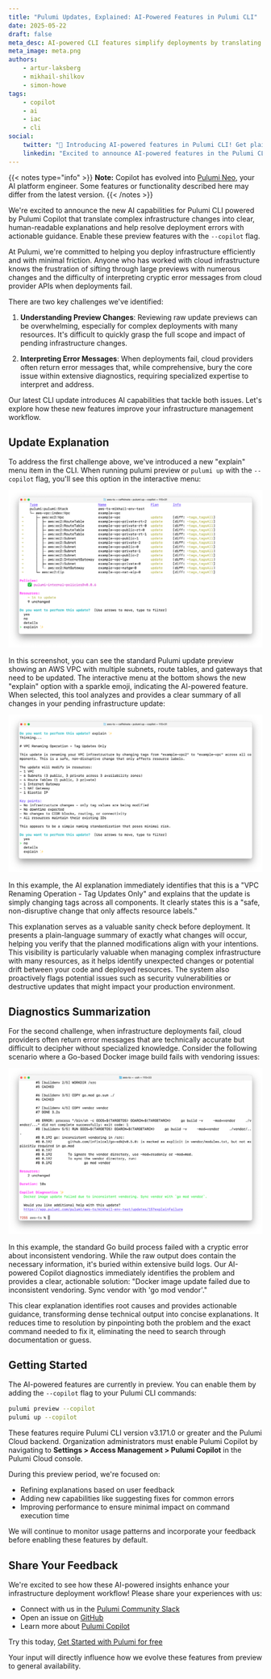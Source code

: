 ```yaml
---
title: "Pulumi Updates, Explained: AI-Powered Features in Pulumi CLI"
date: 2025-05-22
draft: false
meta_desc: AI-powered CLI features simplify deployments by translating complex changes into clear explanations and providing actionable guidance for resolving errors.
meta_image: meta.png
authors:
    - artur-laksberg
    - mikhail-shilkov
    - simon-howe
tags:
    - copilot
    - ai
    - iac
    - cli
social:
    twitter: "🤖 Introducing AI-powered features in Pulumi CLI! Get plain-language explanations of infrastructure changes and actionable insights for error resolution. Try it today with --copilot flag! #Pulumi #AI #IaC"
    linkedin: "Excited to announce AI-powered features in the Pulumi CLI! ✨ Our new 'explain' feature translates complex infrastructure changes into clear, human-readable summaries, while our AI error analysis transforms cryptic cloud provider error messages into actionable guidance. Enable with --copilot flag and let us know what you think!"
---
```


{{< notes type="info" >}}
**Note:** Copilot has evolved into [Pulumi Neo](/product/neo/), your AI platform engineer. Some features or functionality described here may differ from the latest version.
{{< /notes >}}

We're excited to announce the new AI capabilities for Pulumi CLI powered by Pulumi Copilot that translate complex infrastructure changes into clear, human-readable explanations and help resolve deployment errors with actionable guidance. Enable these preview features with the `--copilot` flag.

<!--more-->

At Pulumi, we're committed to helping you deploy infrastructure efficiently and with minimal friction. Anyone who has worked with cloud infrastructure knows the frustration of sifting through large previews with numerous changes and the difficulty of interpreting cryptic error messages from cloud provider APIs when deployments fail.

There are two key challenges we've identified:

1. **Understanding Preview Changes**: Reviewing raw update previews can be overwhelming, especially for complex deployments with many resources. It's difficult to quickly grasp the full scope and impact of pending infrastructure changes.

2. **Interpreting Error Messages**: When deployments fail, cloud providers often return error messages that, while comprehensive, bury the core issue within extensive diagnostics, requiring specialized expertise to interpret and address.

Our latest CLI update introduces AI capabilities that tackle both issues. Let's explore how these new features improve your infrastructure management workflow.

## Update Explanation

To address the first challenge above, we've introduced a new "explain" menu item in the CLI. When running pulumi preview or `pulumi up` with the `--copilot` flag, you'll see this option in the interactive menu:

![Preview menu with the explain option](preview.png)

In this screenshot, you can see the standard Pulumi update preview showing an AWS VPC with multiple subnets, route tables, and gateways that need to be updated. The interactive menu at the bottom shows the new "explain" option with a sparkle emoji, indicating the AI-powered feature.
When selected, this tool analyzes and provides a clear summary of all changes in your pending infrastructure update:

![Preview explanation by Pulumi Copilot](explain.png)

In this example, the AI explanation immediately identifies that this is a "VPC Renaming Operation - Tag Updates Only" and explains that the update is simply changing tags across all components. It clearly states this is a "safe, non-disruptive change that only affects resource labels."

This explanation serves as a valuable sanity check before deployment. It presents a plain-language summary of exactly what changes will occur, helping you verify that the planned modifications align with your intentions. This visibility is particularly valuable when managing complex infrastructure with many resources, as it helps identify unexpected changes or potential drift between your code and deployed resources. The system also proactively flags potential issues such as security vulnerabilities or destructive updates that might impact your production environment.

## Diagnostics Summarization

For the second challenge, when infrastructure deployments fail, cloud providers often return error messages that are technically accurate but difficult to decipher without specialized knowledge. Consider the following scenario where a Go-based Docker image build fails with vendoring issues:

![Error from the Docker Build provider](summary.png)

In this example, the standard Go build process failed with a cryptic error about inconsistent vendoring. While the raw output does contain the necessary information, it's buried within extensive build logs. Our AI-powered Copilot diagnostics immediately identifies the problem and provides a clear, actionable solution: "Docker image update failed due to inconsistent vendoring. Sync vendor with 'go mod vendor'."

This clear explanation identifies root causes and provides actionable guidance, transforming dense technical output into concise explanations. It reduces time to resolution by pinpointing both the problem and the exact command needed to fix it, eliminating the need to search through documentation or guess.

## Getting Started

The AI-powered features are currently in preview. You can enable them by adding the `--copilot` flag to your Pulumi CLI commands:

```bash
pulumi preview --copilot
pulumi up --copilot
```

These features require Pulumi CLI version v3.171.0 or greater and the Pulumi Cloud backend. Organization administrators must enable Pulumi Copilot by navigating to **Settings > Access Management > Pulumi Copilot** in the Pulumi Cloud console.

During this preview period, we're focused on:

- Refining explanations based on user feedback
- Adding new capabilities like suggesting fixes for common errors
- Improving performance to ensure minimal impact on command execution time

We will continue to monitor usage patterns and incorporate your feedback before enabling these features by default.

## Share Your Feedback

We're excited to see how these AI-powered insights enhance your infrastructure deployment workflow! Please share your experiences with us:

- Connect with us in the [Pulumi Community Slack](https://slack.pulumi.com)
- Open an issue on [GitHub](https://github.com/pulumi/pulumi)
- Learn more about [Pulumi Copilot](http://pulumi.com/copilot)

Try this today, [Get Started with Pulumi for free](https://pulumi.com/start)

Your input will directly influence how we evolve these features from preview to general availability.

